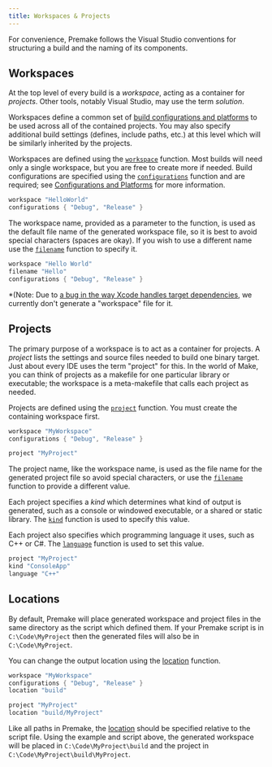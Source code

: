 ```yaml
---
title: Workspaces & Projects
---
```


For convenience, Premake follows the Visual Studio conventions for structuring a build and the naming of its components.


## Workspaces ##

At the top level of every build is a *workspace*, acting as a container for *projects*. Other tools, notably Visual Studio, may use the term *solution*.

Workspaces define a common set of [build configurations and platforms](Configurations-and-Platforms.md) to be used across all of the contained projects. You may also specify additional build settings (defines, include paths, etc.) at this level which will be similarly inherited by the projects.

Workspaces are defined using the [`workspace`](workspace.md) function. Most builds will need only a single workspace, but you are free to create more if needed. Build configurations are specified using the [`configurations`](configurations.md) function and are required; see [Configurations and Platforms](Configurations-and-Platforms.md) for more information.

```lua
workspace "HelloWorld"
configurations { "Debug", "Release" }
```

The workspace name, provided as a parameter to the function, is used as the default file name of the generated workspace file, so it is best to avoid special characters (spaces are okay). If you wish to use a different name use the [`filename`](filename.md) function to specify it.

```lua
workspace "Hello World"
filename "Hello"
configurations { "Debug", "Release" }
```

*(Note: Due to [a bug in the way Xcode handles target dependencies](http://stackoverflow.com/questions/1456806/xcode-dependencies-across-different-build-directories), we currently don't generate a "workspace" file for it.


## Projects ##

The primary purpose of a workspace is to act as a container for projects. A *project* lists the settings and source files needed to build one binary target. Just about every IDE uses the term "project" for this. In the world of Make, you can think of projects as a makefile for one particular library or executable; the workspace is a meta-makefile that calls each project as needed.

Projects are defined using the [`project`](project.md) function. You must create the containing workspace first.

```lua
workspace "MyWorkspace"
configurations { "Debug", "Release" }

project "MyProject"
```

The project name, like the workspace name, is used as the file name for the generated project file so avoid special characters, or use the [`filename`](filename.md) function to provide a different value.

Each project specifies a *kind* which determines what kind of output is generated, such as a console or windowed executable, or a shared or static library. The [`kind`](kind.md) function is used to specify this value.

Each project also specifies which programming language it uses, such as C++ or C#. The [`language`](language.md) function is used to set this value.

```lua
project "MyProject"
kind "ConsoleApp"
language "C++"
```


## Locations ##

By default, Premake will place generated workspace and project files in the same directory as the script which defined them. If your Premake script is in `C:\Code\MyProject` then the generated files will also be in `C:\Code\MyProject`.

You can change the output location using the [location](location.md) function.

```lua
workspace "MyWorkspace"
configurations { "Debug", "Release" }
location "build"

project "MyProject"
location "build/MyProject"
```

Like all paths in Premake, the [location](location.md) should be specified relative to the script file. Using the example and script above, the generated workspace will be placed in `C:\Code\MyProject\build` and the project in `C:\Code\MyProject\build\MyProject`.
